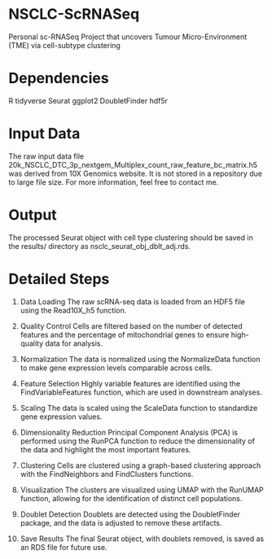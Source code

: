 # NSCLC-ScRNASeq
Personal sc-RNASeq Project that uncovers Tumour Micro-Environment (TME) via cell-subtype clustering

# Dependencies
R
tidyverse
Seurat
ggplot2
DoubletFinder
hdf5r

# Input Data
The raw input data file 20k_NSCLC_DTC_3p_nextgem_Multiplex_count_raw_feature_bc_matrix.h5 was derived from 10X Genomics website. It is not stored in a repository due to large file size. For more information, feel free to contact me.

# Output
The processed Seurat object with cell type clustering should be saved in the results/ directory as nsclc_seurat_obj_dblt_adj.rds.

# Detailed Steps

1. Data Loading
The raw scRNA-seq data is loaded from an HDF5 file using the Read10X_h5 function.

2. Quality Control
Cells are filtered based on the number of detected features and the percentage of mitochondrial genes to ensure high-quality data for analysis.

3. Normalization
The data is normalized using the NormalizeData function to make gene expression levels comparable across cells.

4. Feature Selection
Highly variable features are identified using the FindVariableFeatures function, which are used in downstream analyses.

5. Scaling
The data is scaled using the ScaleData function to standardize gene expression values.

6. Dimensionality Reduction
Principal Component Analysis (PCA) is performed using the RunPCA function to reduce the dimensionality of the data and highlight the most important features.

7. Clustering
Cells are clustered using a graph-based clustering approach with the FindNeighbors and FindClusters functions.

8. Visualization
The clusters are visualized using UMAP with the RunUMAP function, allowing for the identification of distinct cell populations.

9. Doublet Detection
Doublets are detected using the DoubletFinder package, and the data is adjusted to remove these artifacts.

10. Save Results
The final Seurat object, with doublets removed, is saved as an RDS file for future use.

